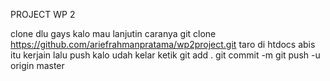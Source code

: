 PROJECT WP 2

clone dlu gays kalo mau lanjutin
caranya 
git clone https://github.com/ariefrahmanpratama/wp2project.git
taro di htdocs
abis itu kerjain 
lalu push kalo udah kelar 
ketik 
git add . 
git commit -m 
git push -u origin master

